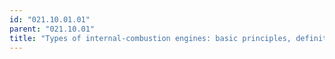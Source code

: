 ```yaml
---
id: "021.10.01.01"
parent: "021.10.01"
title: "Types of internal-combustion engines: basic principles, definitions"
---
```

